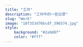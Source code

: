 ```yaml
---
title: "工作"
description: "工作中的一些记录"
slug: "Work"
image: "10f353d76bcdf_396574.jpg"
style:
    background: "#2a9d8f"
    color: "#fff"
---
```



